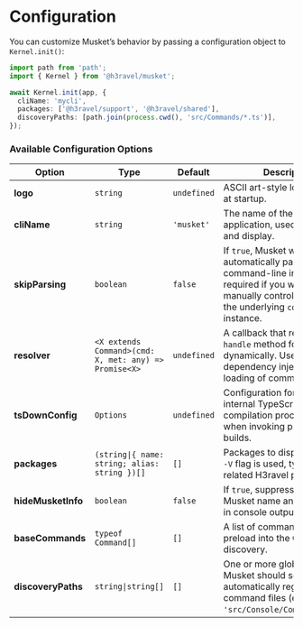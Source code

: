 # Configuration

You can customize Musket’s behavior by passing a configuration object to `Kernel.init()`:

```ts
import path from 'path';
import { Kernel } from '@h3ravel/musket';

await Kernel.init(app, {
  cliName: 'mycli',
  packages: ['@h3ravel/support', '@h3ravel/shared'],
  discoveryPaths: [path.join(process.cwd(), 'src/Commands/*.ts')],
});
```

### Available Configuration Options

| Option             | Type                                                  | Default     | Description                                                                                                                                                           |
| ------------------ | ----------------------------------------------------- | ----------- | --------------------------------------------------------------------------------------------------------------------------------------------------------------------- |
| **logo**           | `string`                                              | `undefined` | ASCII art-style logo to display at startup.                                                                                                                           |
| **cliName**        | `string`                                              | `'musket'`  | The name of the CLI application, used in help text and display.                                                                                                       |
| **skipParsing**    | `boolean`                                             | `false`     | If `true`, Musket will not automatically parse command-line input. This is required if you want to manually control or hook into the underlying `commander` instance. |
| **resolver**       | `<X extends Command>(cmd: X, met: any) => Promise<X>` | `undefined` | A callback that resolves the `handle` method for commands dynamically. Useful for dependency injection or lazy loading of commands.                                   |
| **tsDownConfig**   | `Options`                                             | `undefined` | Configuration for Musket’s internal TypeScript compilation process, used when invoking programmatic builds.                                                           |
| **packages**       | `(string\|{ name: string; alias: string })[]`         | `[]`        | Packages to display when the `-V` flag is used, typically related H3ravel packages.                                                                                   |
| **hideMusketInfo** | `boolean`                                             | `false`     | If `true`, suppresses automatic Musket name and version info in console output.                                                                                       |
| **baseCommands**   | `typeof Command[]`                                    | `[]`        | A list of command classes to preload into the CLI without discovery.                                                                                                  |
| **discoveryPaths** | `string\|string[]`                                    | `[]`        | One or more glob paths where Musket should search and automatically register command files (e.g. `'src/Console/Commands/*.ts'`).                                      |
